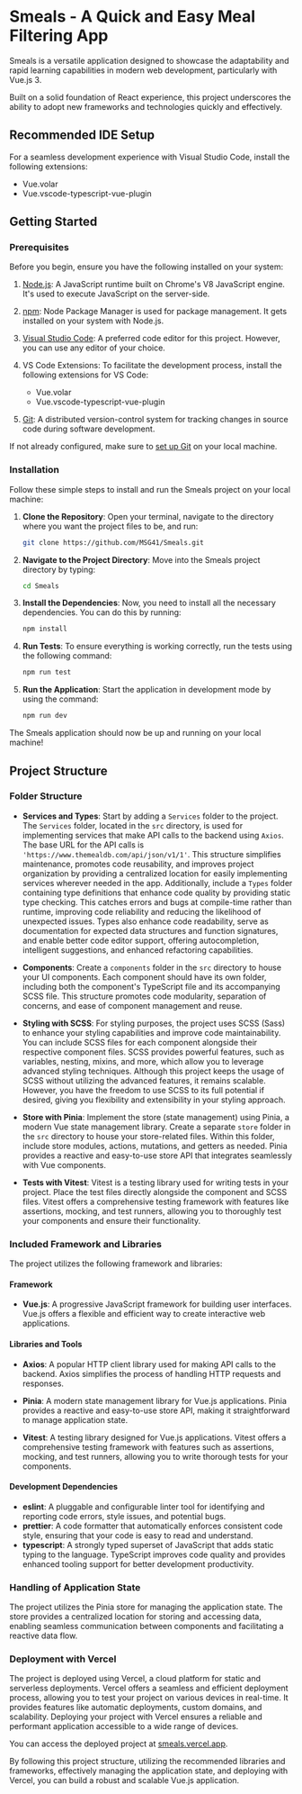 # Smeals - A Quick and Easy Meal Filtering App

Smeals is a versatile application designed to showcase the adaptability and rapid learning capabilities in modern web development, particularly with Vue.js 3.

Built on a solid foundation of React experience, this project underscores the ability to adopt new frameworks and technologies quickly and effectively.

## Recommended IDE Setup

For a seamless development experience with Visual Studio Code, install the following extensions:

- Vue.volar
- Vue.vscode-typescript-vue-plugin

## Getting Started

### Prerequisites

Before you begin, ensure you have the following installed on your system:

1. [Node.js](https://nodejs.org/en/): A JavaScript runtime built on Chrome's V8 JavaScript engine. It's used to execute JavaScript on the server-side.

2. [npm](https://www.npmjs.com/): Node Package Manager is used for package management. It gets installed on your system with Node.js.

3. [Visual Studio Code](https://code.visualstudio.com/): A preferred code editor for this project. However, you can use any editor of your choice.

4. VS Code Extensions: To facilitate the development process, install the following extensions for VS Code:

   - Vue.volar
   - Vue.vscode-typescript-vue-plugin

5. [Git](https://git-scm.com/): A distributed version-control system for tracking changes in source code during software development.

If not already configured, make sure to [set up Git](https://docs.github.com/en/get-started/quickstart/set-up-git) on your local machine.

### Installation

Follow these simple steps to install and run the Smeals project on your local machine:

1. **Clone the Repository**: Open your terminal, navigate to the directory where you want the project files to be, and run:

   ```sh
   git clone https://github.com/MSG41/Smeals.git
   ```

2. **Navigate to the Project Directory**: Move into the Smeals project directory by typing:

   ```sh
   cd Smeals
   ```

3. **Install the Dependencies**: Now, you need to install all the necessary dependencies. You can do this by running:

   ```sh
   npm install
   ```

4. **Run Tests**: To ensure everything is working correctly, run the tests using the following command:

   ```sh
   npm run test
   ```

5. **Run the Application**: Start the application in development mode by using the command:

   ```sh
   npm run dev
   ```

The Smeals application should now be up and running on your local machine!

## Project Structure

### Folder Structure

- **Services and Types**: Start by adding a `Services` folder to the project. The `Services` folder, located in the `src` directory, is used for implementing services that make API calls to the backend using `Axios`. The base URL for the API calls is `'https://www.themealdb.com/api/json/v1/1'`. This structure simplifies maintenance, promotes code reusability, and improves project organization by providing a centralized location for easily implementing services wherever needed in the app. Additionally, include a `Types` folder containing type definitions that enhance code quality by providing static type checking. This catches errors and bugs at compile-time rather than runtime, improving code reliability and reducing the likelihood of unexpected issues. Types also enhance code readability, serve as documentation for expected data structures and function signatures, and enable better code editor support, offering autocompletion, intelligent suggestions, and enhanced refactoring capabilities.

- **Components**: Create a `components` folder in the `src` directory to house your UI components. Each component should have its own folder, including both the component's TypeScript file and its accompanying SCSS file. This structure promotes code modularity, separation of concerns, and ease of component management and reuse.

- **Styling with SCSS**: For styling purposes, the project uses SCSS (Sass) to enhance your styling capabilities and improve code maintainability. You can include SCSS files for each component alongside their respective component files. SCSS provides powerful features, such as variables, nesting, mixins, and more, which allow you to leverage advanced styling techniques. Although this project keeps the usage of SCSS without utilizing the advanced features, it remains scalable. However, you have the freedom to use SCSS to its full potential if desired, giving you flexibility and extensibility in your styling approach.

- **Store with Pinia**: Implement the store (state management) using Pinia, a modern Vue state management library. Create a separate `store` folder in the `src` directory to house your store-related files. Within this folder, include store modules, actions, mutations, and getters as needed. Pinia provides a reactive and easy-to-use store API that integrates seamlessly with Vue components.

- **Tests with Vitest**: Vitest is a testing library used for writing tests in your project. Place the test files directly alongside the component and SCSS files. Vitest offers a comprehensive testing framework with features like assertions, mocking, and test runners, allowing you to thoroughly test your components and ensure their functionality.

### Included Framework and Libraries

The project utilizes the following framework and libraries:

#### Framework

- **Vue.js**: A progressive JavaScript framework for building user interfaces. Vue.js offers a flexible and efficient way to create interactive web applications.

#### Libraries and Tools

- **Axios**: A popular HTTP client library used for making API calls to the backend. Axios simplifies the process of handling HTTP requests and responses.

- **Pinia**: A modern state management library for Vue.js applications. Pinia provides a reactive and easy-to-use store API, making it straightforward to manage application state.

- **Vitest**: A testing library designed for Vue.js applications. Vitest offers a comprehensive testing framework with features such as assertions, mocking, and test runners, allowing you to write thorough tests for your components.

#### Development Dependencies

- **eslint**: A pluggable and configurable linter tool for identifying and reporting code errors, style issues, and potential bugs.
- **prettier**: A code formatter that automatically enforces consistent code style, ensuring that your code is easy to read and understand.
- **typescript**: A strongly typed superset of JavaScript that adds static typing to the language. TypeScript improves code quality and provides enhanced tooling support for better development productivity.

### Handling of Application State

The project utilizes the Pinia store for managing the application state. The store provides a centralized location for storing and accessing data, enabling seamless communication between components and facilitating a reactive data flow.

### Deployment with Vercel

The project is deployed using Vercel, a cloud platform for static and serverless deployments. Vercel offers a seamless and efficient deployment process, allowing you to test your project on various devices in real-time. It provides features like automatic deployments, custom domains, and scalability. Deploying your project with Vercel ensures a reliable and performant application accessible to a wide range of devices.

You can access the deployed project at [smeals.vercel.app](https://smeals.vercel.app).

By following this project structure, utilizing the recommended libraries and frameworks, effectively managing the application state, and deploying with Vercel, you can build a robust and scalable Vue.js application.
